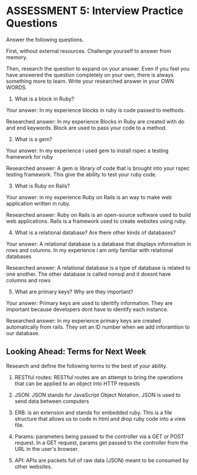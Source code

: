 # ASSESSMENT 5: Interview Practice Questions
Answer the following questions.

First, without external resources. Challenge yourself to answer from memory.

Then, research the question to expand on your answer. Even if you feel you have answered the question completely on your own, there is always something more to learn. Write your researched answer in your OWN WORDS.

1. What is a block in Ruby?

  Your answer: In my experience blocks in ruby is code passed to methods.

  Researched answer: In my experience Blocks in Ruby are created with do and end keywords. Block are used to pass your code to a method. 



2. What is a gem?

  Your answer: In my experience i used gem to install rspec a testing framework for ruby

  Researched answer: A gem is library of code that is brought into your rspec testing framework. This give the ability to test your ruby code. 



3. What is Ruby on Rails?

  Your answer: in my experience Ruby on Rails is an way to make web application written in ruby.

  Researched answer: Ruby on Rails is an open-source software used to build web applications. Rails is a framework used to create websites using ruby.



4. What is a relational database? Are there other kinds of databases?

  Your answer: A relational database is a database that displays information in rows and columns. In my experience i am only familiar with relational databases 

  Researched answer: A relational database is a type of database is related to one another. The other database is called nonsql and it doesnt have columns and rows


5. What are primary keys? Why are they important?

  Your answer: Primary keys are used to identify information. They are important because developers dont have to identify each instance.

  Researched answer: In my experience primary keys are created automatically from rails. They set an ID number when we add inforamtion to our database.



## Looking Ahead: Terms for Next Week
Research and define the following terms to the best of your ability.

1. RESTful routes: RESTful routes are an attempt to bring the operations that can be applied to an object into HTTP requests

2. JSON: JSON stands for JavaScript Object Notation. JSON is used to send data between computers

3. ERB: is an extension and stands for embedded ruby. This is a file structure that allows us to code in html and drop ruby code into a view file.

4. Params: parameters being passed to the controller via a GET or POST request. In a GET request, params get passed to the controller from the URL in the user's browser.

5. API: APIs are packets full of raw data (JSON) meant to be consumed by other websites.
